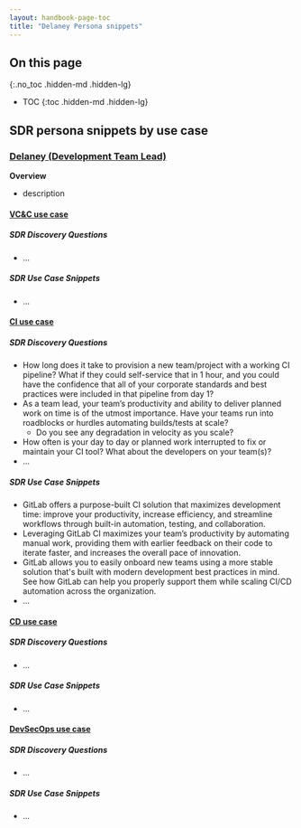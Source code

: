 ```yaml
---
layout: handbook-page-toc
title: "Delaney Persona snippets"
---
```


## On this page
{:.no_toc .hidden-md .hidden-lg}

- TOC
{:toc .hidden-md .hidden-lg}

## SDR persona snippets by use case

### [Delaney (Development Team Lead)](https://about.gitlab.com/handbook/product/personas/#delaney-development-team-lead)

**Overview**
- description

#### [VC&C use case](https://about.gitlab.com/handbook/marketing/brand-and-product-marketing/product-and-solution-marketing/usecase-gtm/version-control-collaboration/#personas)

##### SDR Discovery Questions

- ...

##### SDR Use Case Snippets

- ...

#### [CI use case](https://about.gitlab.com/handbook/marketing/brand-and-product-marketing/product-and-solution-marketing/usecase-gtm/ci/#personas)

##### SDR Discovery Questions

- How long does it take to provision a new team/project with a working CI pipeline? What if they could self-service that in 1 hour, and you could have the confidence that all of your corporate standards and best practices were included in that pipeline from day 1?
- As a team lead, your team’s productivity and ability to deliver planned work on time is of the utmost importance. Have your teams run into roadblocks or hurdles automating builds/tests at scale? 
   - Do you see any degradation in velocity as you scale?
- How often is your day to day or planned work interrupted to fix or maintain your CI tool? What about the developers on your team(s)?
- ...



##### SDR Use Case Snippets

- GitLab offers a purpose-built CI solution that maximizes development time: improve your productivity, increase efficiency, and streamline workflows through built-in automation, testing, and collaboration.
- Leveraging GitLab CI maximizes your team’s productivity by automating manual work, providing them with earlier feedback on their code to iterate faster, and increases the overall pace of innovation.
- GitLab allows you to easily onboard new teams using a more stable solution that's built with modern development best practices in mind. See how GitLab can help you properly support them while scaling CI/CD automation across the organization.
- ...

#### [CD use case](https://about.gitlab.com/handbook/marketing/brand-and-product-marketing/product-and-solution-marketing/usecase-gtm/cd/#personas)

##### SDR Discovery Questions

- ...

##### SDR Use Case Snippets

- ...

#### [DevSecOps use case](https://about.gitlab.com/handbook/marketing/brand-and-product-marketing/product-and-solution-marketing/usecase-gtm/devsecops/#personas)

##### SDR Discovery Questions

- ...

##### SDR Use Case Snippets

- ...
